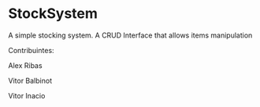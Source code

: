 # StockSystem
A simple stocking system. A CRUD Interface that allows items manipulation

Contribuintes:

Alex Ribas

Vitor Balbinot

Vitor Inacio